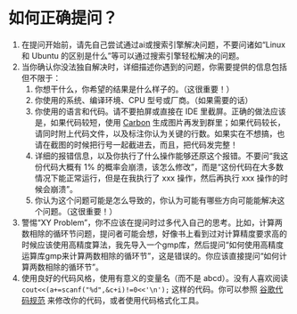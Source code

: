 # 如何正确提问？

1. 在提问开始前，请先自己尝试通过ai或搜索引擎解决问题，不要问诸如“Linux 和 Ubuntu 的区别是什么”等可以通过搜索引擎轻松解决的问题。
2. 当你确认你没法独自解决时，详细描述你遇到的问题，你需要提供的信息包括但不限于：
    1. 你想干什么，你希望的结果是什么样子的。（这很重要！）
    2. 你使用的系统、编译环境、CPU 型号或厂商。（如果需要的话）
    3. 你使用的语言和代码。请不要拍屏或直接在 IDE 里截屏。正确的做法应该是，如果代码较短，使用 [Carbon](carbon.now.sh) 生成图片再发到群里；如果代码较长，请同时附上代码文件，以及标注你认为关键的行数。如果实在不想搞，也请在截图的时候把行号一起截进去，而且，把代码发完整！
    4. 详细的报错信息，以及你执行了什么操作能够还原这个报错。不要问“我这份代码大概有 1% 的概率会崩溃，该怎么修改”，而是“这份代码在大多数情况下能正常运行，但是在我执行了 xxx 操作，然后再执行 xxx 操作的时候会崩溃”。
    5. 你认为这个问题可能是怎么导致的，你认为可能有哪些方向可能能解决这个问题。（这很重要！）
3. 警惕“XY Problem”，你不应该在提问时过多代入自己的思考。比如，计算两数相除的循环节问题，提问者可能会想，好像书上看到过对计算精度要求高的时候应该使用高精度算法，我先导入一个gmp库，然后提问“如何使用高精度运算库gmp来计算两数相除的循环节”，这是错误的。你应该直接提问“如何计算两数相除的循环节”。
4. 使用良好的代码风格，使用有意义的变量名（而不是 abcd）。没有人喜欢阅读 `cout<<(a+=scanf("%d",&c+i)!=0<<'\n');` 这样的代码。你可以参照 [谷歌代码规范](https://zh-google-styleguide.readthedocs.io/en/latest/google-cpp-styleguide/) 来修改你的代码，或者使用代码格式化工具。
